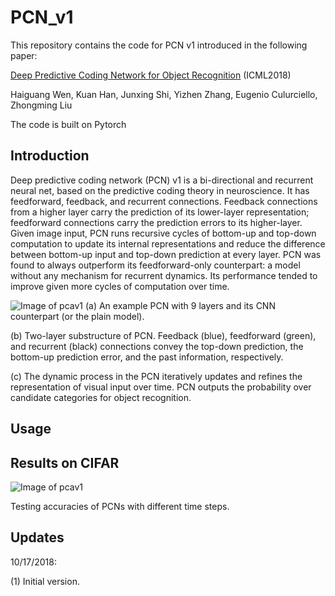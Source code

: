 # PCN_v1
This repository contains the code for PCN v1 introduced in the following paper:

[Deep Predictive Coding Network for Object Recognition](https://arxiv.org/abs/1802.04762) (ICML2018)

Haiguang Wen, Kuan Han, Junxing Shi, Yizhen Zhang, Eugenio Culurciello, Zhongming Liu

The code is built on Pytorch

## Introduction

Deep predictive coding network (PCN) v1 is a bi-directional and recurrent neural net, based on the predictive coding theory in neuroscience. It has feedforward, feedback, and recurrent connections. Feedback connections from a higher layer carry the prediction of its lower-layer representation; feedforward connections carry the prediction errors to its higher-layer. Given image input, PCN runs recursive cycles of bottom-up and top-down computation to update its internal representations and reduce the difference between bottom-up input and top-down prediction at every layer. PCN was found to always outperform its feedforward-only counterpart: a model without any mechanism for recurrent dynamics. Its performance tended to improve given more cycles of computation over time. 

![Image of pcav1](https://github.com/libilab/PCN_v1/blob/master/figures/Figure1.png)
(a) An example PCN with 9 layers and its CNN counterpart (or the plain model).

(b) Two-layer substructure of PCN. Feedback (blue), feedforward (green), and recurrent (black) connections convey the top-down prediction, the bottom-up prediction error, and the past information, respectively.

(c) The dynamic process in the PCN iteratively updates and refines the representation of visual input over time. PCN outputs the probability over candidate categories for object recognition. 

## Usage

## Results on CIFAR

![Image of pcav1](https://github.com/libilab/PCN_v1/blob/master/figures/fig_3.png)

Testing accuracies of PCNs with different time steps.

## Updates
10/17/2018:

   (1) Initial version.
